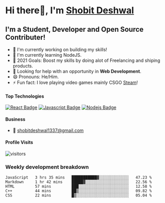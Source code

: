 # Hi there👋, I'm [Shobit Deshwal](https://shobitdeshwal.netlify.app/)

## I'm a Student, Developer and Open Source Contributer!

- 🔭 I'm currently working on building my skills!
- 🌱 I'm currently learning NodeJS.
- 🥅 2021 Goals: Boost my skills by doing alot of Freelancing and shiping products.
- 🤔 Looking for help with an opportunity in **Web Development**.
- 😄 Pronouns: He/Him.
- ⚡ Fun fact: I love playing video games mainly CSGO [Steam](https://steamcommunity.com/id/shobit1337/)!

<!-- ### Latest Blog Posts -->

<!-- BLOG-POST-LIST:START -->
<!-- BLOG-POST-LIST:END -->

#### Top Technologies

<!-- TODO: Make technologies links takes you to repositories -->

[![React Badge](https://img.shields.io/badge/-React-61DBFB?style=for-the-badge&labelColor=black&logo=react&logoColor=61DBFB)](#) [![Javascript Badge](https://img.shields.io/badge/-Javascript-F0DB4F?style=for-the-badge&labelColor=black&logo=javascript&logoColor=F0DB4F)](#) [![Nodejs Badge](https://img.shields.io/badge/-Nodejs-3C873A?style=for-the-badge&labelColor=black&logo=node.js&logoColor=3C873A)](#)

#### Business

- :email: shobitdeshwal1337@gmail.com

#### Profile Visits

![visitors](https://visitor-badge.glitch.me/badge?page_id=shobit1337.shobit1337)

### Weekly development breakdown

<!--START_SECTION:waka-->
```text
JavaScript   3 hrs 35 mins   ███████████▓░░░░░░░░░░░░░   47.23 % 
Markdown     1 hr 42 mins    █████▓░░░░░░░░░░░░░░░░░░░   22.56 % 
HTML         57 mins         ███░░░░░░░░░░░░░░░░░░░░░░   12.58 % 
C++          44 mins         ██▒░░░░░░░░░░░░░░░░░░░░░░   09.82 % 
CSS          22 mins         █▒░░░░░░░░░░░░░░░░░░░░░░░   05.04 % 
```
<!--END_SECTION:waka-->
